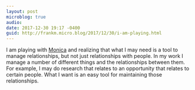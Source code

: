 ```yaml
---
layout: post
microblog: true
audio: 
date: 2017-12-30 19:17 -0400
guid: http://frankm.micro.blog/2017/12/30/i-am-playing.html
---
```

I am playing with [Monica](http://monicahq.com) and realizing that what I may need is a tool to manage relationships, but not just relationships with people. In my work I manage a number of different things and the relationships between them. For example, I may do research that relates to an opportunity that relates to certain people. What I want is an easy tool for maintaining those relationships. 
